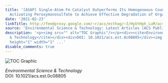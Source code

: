 ```yaml
---
title: '[ASAP] Single-Atom Fe Catalyst Outperforms Its Homogeneous Counterpart for
  Activating Peroxymonosulfate to Achieve Effective Degradation of Organic Contaminants'
date: '2021-02-23'
linkTitle: http://feedproxy.google.com/~r/acs/esthag/~3/HyUtHph_LuM/acs.est.0c08805
source: 'Environmental Science & Technology: Latest Articles (ACS Publications)'
description: '<p><img src="" alt="TOC Graphic"/></p><div><cite>Environmental Science
  & Technology</cite></div><div>DOI: 10.1021/acs.est.0c08805</div><img src="http://feeds.feedburner.com/~r/acs/esthag/~4/HyUtHph_LuM"
  height="1" width="1" ...'
disable_comments: true
---
```

<p><img src="" alt="TOC Graphic"/></p><div><cite>Environmental Science & Technology</cite></div><div>DOI: 10.1021/acs.est.0c08805</div><img src="http://feeds.feedburner.com/~r/acs/esthag/~4/HyUtHph_LuM" height="1" width="1" ...